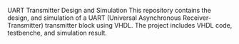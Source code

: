 UART Transmitter Design and Simulation
This repository contains the design, and simulation of a UART (Universal Asynchronous Receiver-Transmitter) transmitter block using VHDL. The project includes VHDL code, testbenche, and simulation result.
